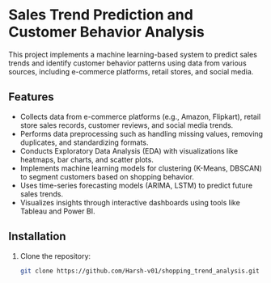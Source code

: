# Sales Trend Prediction and Customer Behavior Analysis

This project implements a machine learning-based system to predict sales trends and identify customer behavior patterns using data from various sources, including e-commerce platforms, retail stores, and social media.

## Features
- Collects data from e-commerce platforms (e.g., Amazon, Flipkart), retail store sales records, customer reviews, and social media trends.
- Performs data preprocessing such as handling missing values, removing duplicates, and standardizing formats.
- Conducts Exploratory Data Analysis (EDA) with visualizations like heatmaps, bar charts, and scatter plots.
- Implements machine learning models for clustering (K-Means, DBSCAN) to segment customers based on shopping behavior.
- Uses time-series forecasting models (ARIMA, LSTM) to predict future sales trends.
- Visualizes insights through interactive dashboards using tools like Tableau and Power BI.

## Installation

1. Clone the repository:
   ```bash
   git clone https://github.com/Harsh-v01/shopping_trend_analysis.git
